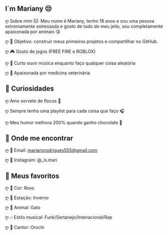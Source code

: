 ## I´m Mariany 😒
 ღ  Sobre mim 🐱: Meu nome é Mariany, tenho 18 anos e sou uma pessoa extremamente estressada e gosto de tudo do meu jeito, sou completamente apaixonada por animais 😘

 ღ 🎯 Objetivo: construir meus primeiros projetos e compartilhar no GitHub.

 ღ 🎮 Gosto de jogos (FREE FIRE e ROBLOX)  

 ღ 🎵 Curto ouvir música enquanto faço qualquer coisa aleatória  

 ღ 🐾 Apaixonada por medicina veterinária 

 ## 🍓 Curiosidades
 ღ Amo sorvete de flocos 🍦 

 ღ Sempre tenho uma playlist para cada coisa que faço 🎧  

 ღ Meu humor melhora 200% quando ganho chocolate 🍫 

 ## 🌷 Onde me encontrar
 ღ 📧 Email: marianyrodrigues555@gmail.com  

 ღ 💌 Instagram: @_is.mari

 ## 🌸 Meus favoritos
 ღ 🍓 Cor: Roxo 
 
 ღ 🎀 Estação: Inverno
 
 ღ 🦋 Animal: Gato  
 
 ღ 🎶 Estilo musical: Funk/Sertanejo/Intenacional/Rap

 ღ 🎤 Cantor: Orochi 


<!--
**mariianykk/mariianykk** is a ✨ _special_ ✨ repository because its `README.md` (this file) appears on your GitHub profile.

Here are some ideas to get you started:

 🔭 I’m currently working on ...
- 🌱 I’m currently learning ...
- 👯 I’m looking to collaborate on ...
- 🤔 I’m looking for help with ...
- 💬 Ask me about ...
- 📫 How to reach me: ...
- 😄 Pronouns: ...
- ⚡ Fun fact: ...
-->
